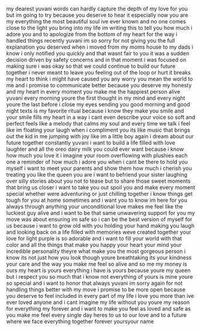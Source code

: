 my dearest yuvani
words can hardly capture the depth of my love for you but im going to try because you deserve to hear it especially now you are my everything the most beautiful soul ive ever known and no one comes close to the light you bring into my life im writing this to tell you how much i adore you and to apologize from the bottom of my heart for the way i handled things recently
yuvani im so sorry for not giving you the full explanation you deserved when i moved from my moms house to my dads i know i only notified you quickly and that wasnt fair to you it was a sudden decision driven by safety concerns and in that moment i was focused on making sure i was okay so that we could continue to build our future together i never meant to leave you feeling out of the loop or hurt it breaks my heart to think i might have caused you any worry you mean the world to me and i promise to communicate better because you deserve my honesty and my heart in every moment
you make me the happiest person alive yuvani every morning youre the first thought in my mind and every night youre the last before i close my eyes sending you good morning and good night texts is my favorite ritual because i know they make you smile and your smile fills my heart in a way i cant even describe your voice so soft and perfect feels like a melody that calms my soul and every time we talk i feel like im floating your laugh when i compliment you its like music that brings out the kid in me jumping with joy like im a little boy again
i dream about our future together constantly yuvani i want to build a life filled with love laughter and all the oreo dairy milk you could ever want because i know how much you love it i imagine your room overflowing with plushies each one a reminder of how much i adore you when i cant be there to hold you myself i want to meet your parents and show them how much i cherish you treating you like the queen you are i want to befriend your sister laughing over silly stories about you not to tease but to share those sweet moments that bring us closer i want to take you out spoil you and make every moment special whether were adventuring or just chilling together
i know things get tough for you at home sometimes and i want you to know im here for you always through anything your unconditional love makes me feel like the luckiest guy alive and i want to be that same unwavering support for you my move was about ensuring im safe so i can be the best version of myself for us because i want to grow old with you holding your hand making you laugh and looking back on a life filled with memories weve created together
your love for light purple is so adorable and i want to fill your world with that color and all the things that make you happy your heart your mind your incredible personality theyre what make you the most gorgeous person i know its not just how you look though youre breathtaking its your kindness your care and the way you make me feel so alive and so me my money is ours my heart is yours everything i have is yours because youre my queen but i respect you so much that i know not everything of yours is mine youre so special and i want to honor that always
yuvani im sorry again for not handling things better with my move i promise to be more open because you deserve to feel included in every part of my life i love you more than ive ever loved anyone and i cant imagine my life without you youre my reason for everything my forever and i want to make you feel as loved and safe as you make me feel every single day heres to us to our love and to a future where we face everything together
forever yoursyour name
